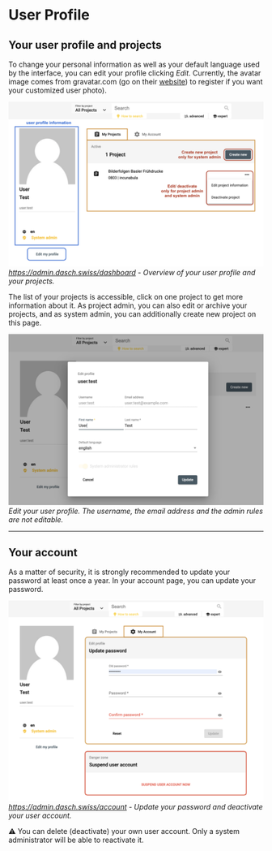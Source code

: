 # User Profile

## Your user profile and projects

To change your personal information as well as your default language used by the interface, you can edit your profile clicking *Edit*. Currently, the avatar image comes from gravatar.com (go on their <a href="http://en.gravatar.com/" target="_blank">website</a>) to register if you want your customized user photo).

![Get access to your user profile and more](../assets/images/usermenu-to-userprofile.png)*<https://admin.dasch.swiss/dashboard> - Overview of your user profile and your projects.*

The list of your projects is accessible, click on one project to get more information about it. As project admin, you can also edit or archive your projects, and as system admin, you can additionally create new project on this page.

![Edit user's profile](../assets/images/user-edit-profile.png)*Edit your user profile. The username, the email address and the admin rules are not editable.*

---

## Your account

As a matter of security, it is strongly recommended to update your password at least once a year. In your account page, you can update your password.

![Get access to the user account where the user can reset its password and deactivate its own account](../assets/images/user-account.png)*<https://admin.dasch.swiss/account> - Update your password and deactivate your user account.*

&#9888;
You can delete (deactivate) your own user account. Only a system administrator will be able to reactivate it.
